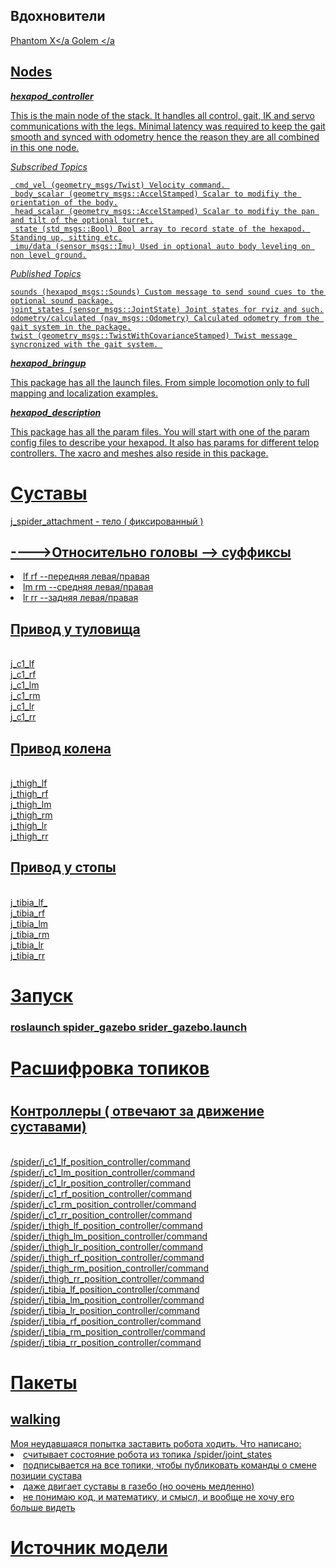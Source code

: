 ## Вдохновители
<a href=https://github.com/HumaRobotics/phantomx_gazebo/tree/master>  Phantom X</a
<a href=https://github.com/KevinOchs/hexapod_ros>  Golem </a


##  Nodes

**_hexapod_controller_**

This is the main node of the stack. It handles all control, gait, IK and servo communications with the legs. Minimal latency was required to keep the gait smooth and synced with odometry hence the reason they are all combined in this one node.

*Subscribed Topics*

     cmd_vel (geometry_msgs/Twist) Velocity command. 
     body_scalar (geometry_msgs::AccelStamped) Scalar to modifiy the orientation of the body.
     head_scalar (geometry_msgs::AccelStamped) Scalar to modifiy the pan and tilt of the optional turret.
     state (std_msgs::Bool) Bool array to record state of the hexapod. Standing up, sitting etc.
     imu/data (sensor_msgs::Imu) Used in optional auto body leveling on non level ground.
     
*Published Topics*

    sounds (hexapod_msgs::Sounds) Custom message to send sound cues to the optional sound package.
    joint_states (sensor_msgs::JointState) Joint states for rviz and such.
    odometry/calculated (nav_msgs::Odometry) Calculated odometry from the gait system in the package.
    twist (geometry_msgs::TwistWithCovarianceStamped) Twist message syncronized with the gait system. 
     

**_hexapod_bringup_**

This package has all the launch files. From simple locomotion only to full mapping and localization examples. 

**_hexapod_description_**

This package has all the param files. You will start with one of the param config files to describe your hexapod. It also has params for different telop controllers. The xacro and meshes also reside in this package.



<h1> Суставы </h1>
<p/> j_spider_attachment -  тело ( фиксированный ) </p>
<h2>---->Относительно головы -->  суффиксы  </h2>
<li>lf   rf   --передняя левая/правая</li>
<li>lm   rm   --средняя левая/правая </li>
<li>lr   rr   --задняя левая/правая </li>
<h2>  Привод у туловища </h2>
<br> j_c1_lf </n>
<br>j_c1_rf </n>
<br>j_c1_lm </n>
<br>j_c1_rm </n>
<br>j_c1_lr </n>
<br>j_c1_rr </n>
 <h2> Привод колена</h2>
<br>j_thigh_lf</n>
<br>j_thigh_rf</n>
<br>j_thigh_lm</n>
<br>j_thigh_rm</n>
<br>j_thigh_lr</n>
<br>j_thigh_rr</n>
 <h2> Привод у стопы</h2>
<br>j_tibia_lf_</n>
<br>j_tibia_rf</n>
<br>j_tibia_lm</n>
<br>j_tibia_rm</n>
<br>j_tibia_lr</n>
<br>j_tibia_rr</n>
<h1>Запуск</h1>
<h3>roslaunch spider_gazebo srider_gazebo.launch </h3>
<h1> Расшифровка топиков <h1> 
<h2>Контроллеры ( отвечают за движение суставами)</h2>
<br>/spider/j_c1_lf_position_controller/command</n>
<br>/spider/j_c1_lm_position_controller/command</n>
<br>/spider/j_c1_lr_position_controller/command</n>
<br>/spider/j_c1_rf_position_controller/command</n>
<br>/spider/j_c1_rm_position_controller/command</n>
<br>/spider/j_c1_rr_position_controller/command</n>
<br>/spider/j_thigh_lf_position_controller/command</n>
<br>/spider/j_thigh_lm_position_controller/command</n>
<br>/spider/j_thigh_lr_position_controller/command</n>
<br>/spider/j_thigh_rf_position_controller/command</n>
<br>/spider/j_thigh_rm_position_controller/command</n>
<br>/spider/j_thigh_rr_position_controller/command</n>
<br>/spider/j_tibia_lf_position_controller/command</n>
<br>/spider/j_tibia_lm_position_controller/command</n>
<br>/spider/j_tibia_lr_position_controller/command</n>
<br>/spider/j_tibia_rf_position_controller/command</n>
<br>/spider/j_tibia_rm_position_controller/command</n>
<br>/spider/j_tibia_rr_position_controller/command</n>
<h1>Пакеты</h1>
<h2>walking </h2>
Моя неудавшаяся попытка заставить робота ходить. Что написано:
<li> считывает состояние робота из топика /spider/joint_states </li>
<li> подписывается на все топики, чтобы публиковать команды о смене позиции сустава</li>
<li>даже двигает суставы в газебо (но оочень медленно)</li>
<li>не понимаю код, и математику, и смысл, и вообще не хочу его больше видеть</li>
<h1>Источник модели</h1>



